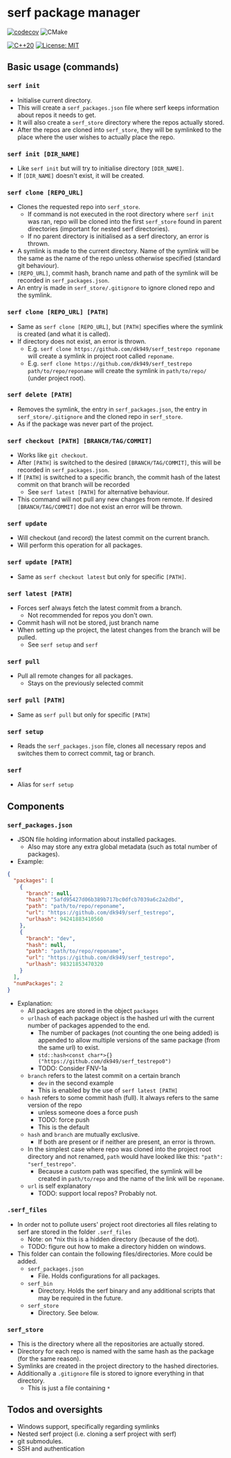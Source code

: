 # serf package manager

[![codecov](https://codecov.io/gh/dk949/serf/branch/trunk/graph/badge.svg?token=VTK1DM5RYI)](https://codecov.io/gh/dk949/serf)
![CMake](https://github.com/dk949/serf/actions/workflows/cmake.yml/badge.svg)

[![C++20](https://img.shields.io/badge/C++-20-blue.svg?style=flat&logo=c%2B%2B)](https://en.cppreference.com/w/cpp/20)
[![License: MIT](https://img.shields.io/badge/License-MIT-blue.svg)](https://opensource.org/licenses/MIT)

## Basic usage (commands)

### `serf init`

- Initialise current directory.
- This will create a `serf_packages.json` file where serf keeps information
  about repos it needs to get.
- It will also create a `serf_store` directory where the repos actually stored.
- After the repos are cloned into `serf_store`, they will be symlinked to the
  place where the user wishes to actually place the repo.

### `serf init [DIR_NAME]`

- Like `serf init` but will try to initialise directory `[DIR_NAME]`.
- If `[DIR_NAME]` doesn't exist, it will be created.

### `serf clone [REPO_URL]`

- Clones the requested repo into `serf_store`.
  - If command is not executed in the root directory where `serf init` was ran,
    repo will be cloned into the first `serf_store` found in parent directories
    (important for nested serf directories).
  - If no parent directory is initialised as a serf directory, an error is
    thrown.
- A symlink is made to the current directory. Name of the symlink will be the
  same as the name of the repo unless otherwise specified (standard git
  behaviour).
- `[REPO_URL]`, commit hash, branch name and path of the symlink will be
  recorded in `serf_packages.json`.
- An entry is made in `serf_store/.gitignore` to ignore cloned repo and the
  symlink.

### `serf clone [REPO_URL] [PATH]`

- Same as `serf clone [REPO_URL]`, but `[PATH]` specifies where the symlink is
  created (and what it is called).
- If directory does not exist, an error is thrown.
  - E.g. `serf clone https://github.com/dk949/serf_testrepo reponame` will
    create a symlink in project root called `reponame`.
  - E.g.
    `serf clone https://github.com/dk949/serf_testrepo path/to/repo/reponame`
    will create the symlink in `path/to/repo/` (under project root).

### `serf delete [PATH]`

- Removes the symlink, the entry in `serf_packages.json`, the entry in
  `serf_store/.gitignore` and the cloned repo in `serf_store`.
- As if the package was never part of the project.

### `serf checkout [PATH] [BRANCH/TAG/COMMIT]`

- Works like `git checkout`.
- After `[PATH]` is switched to the desired `[BRANCH/TAG/COMMIT]`, this will be
  recorded in `serf_packages.json`.
- If `[PATH]` is switched to a specific branch, the commit hash of the latest
  commit on that branch will be recorded
  - See `serf latest [PATH]` for alternative behaviour.
- This command will not pull any new changes from remote. If desired
  `[BRANCH/TAG/COMMIT]` doe not exist an error will be thrown.

### `serf update`

- Will checkout (and record) the latest commit on the current branch.
- Will perform this operation for all packages.

### `serf update [PATH]`

- Same as `serf checkout latest` but only for specific `[PATH]`.

### `serf latest [PATH]`

- Forces serf always fetch the latest commit from a branch.
  - Not recommended for repos you don't own.
- Commit hash will not be stored, just branch name
- When setting up the project, the latest changes from the branch will be
  pulled.
  - See `serf setup` and `serf`

### `serf pull`

- Pull all remote changes for all packages.
  - Stays on the previously selected commit

### `serf pull [PATH]`

- Same as `serf pull` but only for specific `[PATH]`

### `serf setup`

- Reads the `serf_packages.json` file, clones all necessary repos and switches
  them to correct commit, tag or branch.

### `serf`

- Alias for `serf setup`

## Components

### `serf_packages.json`

- JSON file holding information about installed packages.
  - Also may store any extra global metadata (such as total number of packages).
- Example:

```json
{
  "packages": [
    {
      "branch": null,
      "hash": "5afd95427d06b389b717bc0dfcb7039a6c2a2dbd",
      "path": "path/to/repo/reponame",
      "url": "https://github.com/dk949/serf_testrepo",
      "urlhash": 94241883410560
    },
    {
      "branch": "dev",
      "hash": null,
      "path": "path/to/repo/reponame",
      "url": "https://github.com/dk949/serf_testrepo",
      "urlhash": 98321853470320
    }
  ],
  "numPackages": 2
}

```

- Explanation:
  - All packages are stored in the object `packages`
  - `urlhash` of each package object is the hashed url with the current number
    of packages appended to the end.
    - The number of packages (not counting the one being added) is appended to
      allow multiple versions of the same package (from the same url) to exist.
    - `std::hash<const char*>{}("https://github.com/dk949/serf_testrepo0")`
    - TODO: Consider FNV-1a
  - `branch` refers to the latest commit on a certain branch
    - `dev` in the second example
    - This is enabled by the use of `serf latest [PATH]`
  - `hash` refers to some commit hash (full). It always refers to the same
    version of the repo
    - unless someone does a force push
    - TODO: force push
    - This is the default
  - `hash` and `branch` are mutually exclusive.
    - If both are present or if neither are present, an error is thrown.
  - In the simplest case where repo was cloned into the project root directory
    and not renamed, `path` would have looked like this:
    `"path": "serf_testrepo"`.
    - Because a custom path was specified, the symlink will be created in
      `path/to/repo` and the name of the link will be `reponame`.
  - `url` is self explanatory
    - TODO: support local repos? Probably not.

### `.serf_files`

- In order not to pollute users' project root directories all files relating to
  serf are stored in the folder `.serf_files`
  - Note: on \*nix this is a hidden directory (because of the dot).
  - TODO: figure out how to make a directory hidden on windows.
- This folder can contain the following files/directories. More could be added.
  - `serf_packages.json`
    - File. Holds configurations for all packages.
  - `serf_bin`
    - Directory. Holds the serf binary and any additional scripts that may be
      required in the future.
  - `serf_store`
    - Directory. See below.

### `serf_store`

- This is the directory where all the repositories are actually stored.
- Directory for each repo is named with the same hash as the package (for the
  same reason).
- Symlinks are created in the project directory to the hashed directories.
- Additionally a `.gitignore` file is stored to ignore everything in that
  directory.
  - This is just a file containing `*`

## Todos and oversights

- Windows support, specifically regarding symlinks
- Nested serf project (i.e. cloning a serf project with serf)
- git submodules.
- SSH and authentication
